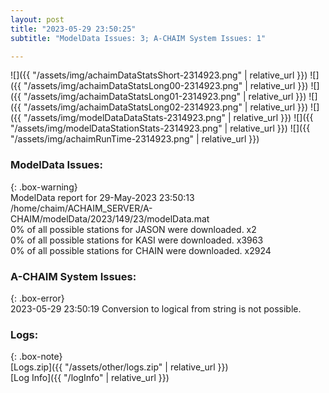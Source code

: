```yaml
---
layout: post
title: "2023-05-29 23:50:25"
subtitle: "ModelData Issues: 3; A-CHAIM System Issues: 1"

---
```


![]({{ "/assets/img/achaimDataStatsShort-2314923.png" | relative_url }})
![]({{ "/assets/img/achaimDataStatsLong00-2314923.png" | relative_url }})
![]({{ "/assets/img/achaimDataStatsLong01-2314923.png" | relative_url }})
![]({{ "/assets/img/achaimDataStatsLong02-2314923.png" | relative_url }})
![]({{ "/assets/img/modelDataDataStats-2314923.png" | relative_url }})
![]({{ "/assets/img/modelDataStationStats-2314923.png" | relative_url }})
![]({{ "/assets/img/achaimRunTime-2314923.png" | relative_url }})


### ModelData Issues:  
  
{: .box-warning}  
 ModelData report for 29-May-2023 23:50:13   
 /home/chaim/ACHAIM_SERVER/A-CHAIM/modelData/2023/149/23/modelData.mat   
 0% of all possible stations for JASON were downloaded. x2   
 0% of all possible stations for KASI were downloaded. x3963   
 0% of all possible stations for CHAIN were downloaded. x2924   
  
### A-CHAIM System Issues:  
  
{: .box-error}  
2023-05-29 23:50:19 Conversion to logical from string is not possible.  

### Logs:  
  
{: .box-note}  
[Logs.zip]({{ "/assets/other/logs.zip" | relative_url }})  
[Log Info]({{ "/logInfo" | relative_url }})  
